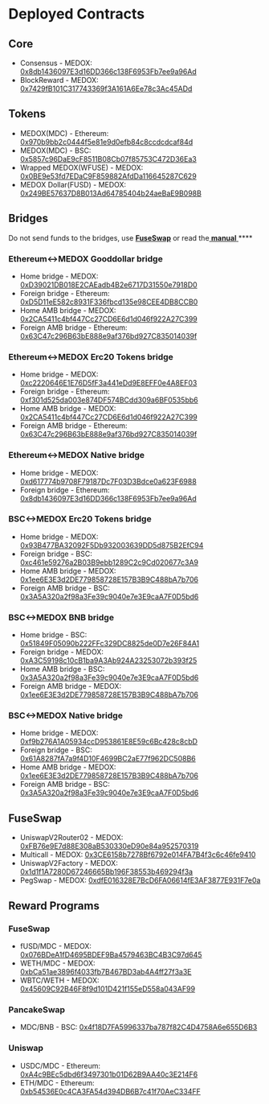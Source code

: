 # Deployed Contracts

## Core

* Consensus - MEDOX: [0x8db1436097E3d16DD366c138F6953Fb7ee9a96Ad](https://mdcscan.com/address/0x8db1436097E3d16DD366c138F6953Fb7ee9a96Ad) 
* BlockReward - MEDOX: [0x7429fB101C317743369f3A161A6Ee78c3Ac45ADd](https://mdcscan.com/address/0x7429fB101C317743369f3A161A6Ee78c3Ac45ADd)

## Tokens

* MEDOX\(MDC\) - Ethereum: [0x970b9bb2c0444f5e81e9d0efb84c8ccdcdcaf84d](https://etherscan.io/token/0x970b9bb2c0444f5e81e9d0efb84c8ccdcdcaf84d)
* MEDOX\(MDC\) - BSC: [0x5857c96DaE9cF8511B08Cb07f85753C472D36Ea3](https://bscscan.com/token/0x5857c96dae9cf8511b08cb07f85753c472d36ea3)
* Wrapped MEDOX\(WFUSE\) - MEDOX: [0x0BE9e53fd7EDaC9F859882AfdDa116645287C629](https://mdcscan.com/address/0x0BE9e53fd7EDaC9F859882AfdDa116645287C629)
* MEDOX Dollar\(FUSD\) - MEDOX: [0x249BE57637D8B013Ad64785404b24aeBaE9B098B](https://mdcscan.com/address/0x249BE57637D8B013Ad64785404b24aeBaE9B098B)

## Bridges

Do not send funds to the bridges, use [**FuseSwap**](https://fuseswap.com) or read the[ **manual** ](https://app.gitbook.com/@fuse-1/s/fuse-dev-docs/bridges/bridges)\*\*\*\*

### Ethereum&lt;-&gt;MEDOX Gooddollar bridge

* Home bridge - MEDOX: [0xD39021DB018E2CAEadb4B2e6717D31550e7918D0](https://mdcscan.com/address/0xD39021DB018E2CAEadb4B2e6717D31550e7918D0/transactions)
* Foreign bridge - Ethereum: [0xD5D11eE582c8931F336fbcd135e98CEE4DB8CCB0](https://etherscan.io/address/0xD5D11eE582c8931F336fbcd135e98CEE4DB8CCB0)
* Home AMB bridge - MEDOX: [0x2CA5411c4bf447Cc27CD6E6d1d046f922A27C399](https://mdcscan.com/address/0x2CA5411c4bf447Cc27CD6E6d1d046f922A27C399/transactions)
* Foreign AMB bridge - Ethereum: [0x63C47c296B63bE888e9af376bd927C835014039f](https://etherscan.io/address/0x63C47c296B63bE888e9af376bd927C835014039f)

### Ethereum&lt;-&gt;MEDOX Erc20 Tokens bridge

* Home bridge - MEDOX: [0xc2220646E1E76D5fF3a441eDd9E8EFF0e4A8EF03](https://mdcscan.com/address/0xc2220646E1E76D5fF3a441eDd9E8EFF0e4A8EF03)
* Foreign bridge - Ethereum: [0xf301d525da003e874DF574BCdd309a6BF0535bb6](https://etherscan.io/address/0xf301d525da003e874DF574BCdd309a6BF0535bb6)
* Home AMB bridge - MEDOX: [0x2CA5411c4bf447Cc27CD6E6d1d046f922A27C399](https://mdcscan.com/address/0x2CA5411c4bf447Cc27CD6E6d1d046f922A27C399/transactions)
* Foreign AMB bridge - Ethereum: [0x63C47c296B63bE888e9af376bd927C835014039f](https://etherscan.io/address/0x63C47c296B63bE888e9af376bd927C835014039f)

### Ethereum&lt;-&gt;MEDOX Native bridge

* Home bridge - MEDOX: [0xd617774b9708F79187Dc7F03D3Bdce0a623F6988](https://mdcscan.com/address/0xd617774b9708F79187Dc7F03D3Bdce0a623F6988/transactions)
* Foreign bridge - Ethereum: [0x8db1436097E3d16DD366c138F6953Fb7ee9a96Ad](https://etherscan.io/address/0x8db1436097E3d16DD366c138F6953Fb7ee9a96Ad)

### BSC&lt;-&gt;MEDOX Erc20 Tokens bridge

* Home bridge - MEDOX: [0x93B477BA32092F5Db932003639DD5d875B2EfC94](https://mdcscan.com/address/0x93B477BA32092F5Db932003639DD5d875B2EfC94/transactions)
* Foreign bridge - BSC: [0xc461e59276a2B03B9ebb1289C2c9Cd020677c3A9](https://bscscan.com/address/0xc461e59276a2B03B9ebb1289C2c9Cd020677c3A9)
* Home AMB bridge - MEDOX: [0x1ee6E3E3d2DE779858728E157B3B9C488bA7b706](https://mdcscan.com/address/0x1ee6E3E3d2DE779858728E157B3B9C488bA7b706/transactions)
* Foreign AMB bridge - BSC: [0x3A5A320a2f98a3Fe39c9040e7e3E9caA7F0D5bd6](https://bscscan.com/address/0x3A5A320a2f98a3Fe39c9040e7e3E9caA7F0D5bd6)

### BSC&lt;-&gt;MEDOX BNB bridge

* Home bridge - BSC: [0x51849F05090b222FFc329DC8825de0D7e26F84A1](https://bscscan.com/address/0x51849F05090b222FFc329DC8825de0D7e26F84A1)
* Foreign bridge - MEDOX: [0xA3C59198c10cB1ba9A3Ab924A23253072b393f25](https://mdcscan.com/address/0xA3C59198c10cB1ba9A3Ab924A23253072b393f25)
* Home AMB bridge - BSC: [0x3A5A320a2f98a3Fe39c9040e7e3E9caA7F0D5bd6](https://bscscan.com/address/0x3A5A320a2f98a3Fe39c9040e7e3E9caA7F0D5bd6)
* Foreign AMB bridge - MEDOX: [0x1ee6E3E3d2DE779858728E157B3B9C488bA7b706](https://mdcscan.com/address/0x1ee6E3E3d2DE779858728E157B3B9C488bA7b706)

### BSC&lt;-&gt;MEDOX Native bridge

* Home bridge - MEDOX: [0xf9b276A1A05934ccD953861E8E59c6Bc428c8cbD](https://mdcscan.com/address/0xf9b276A1A05934ccD953861E8E59c6Bc428c8cbD/transactions)
* Foreign bridge - BSC: [0x61A8287fA7a9f4D10F4699BC2aE77f962DC508B6](https://bscscan.com/address/0x61A8287fA7a9f4D10F4699BC2aE77f962DC508B6)
* Home AMB bridge - MEDOX: [0x1ee6E3E3d2DE779858728E157B3B9C488bA7b706](https://mdcscan.com/address/0x1ee6E3E3d2DE779858728E157B3B9C488bA7b706)
* Foreign AMB bridge - BSC: [0x3A5A320a2f98a3Fe39c9040e7e3E9caA7F0D5bd6](https://bscscan.com/address/0x3A5A320a2f98a3Fe39c9040e7e3E9caA7F0D5bd6)

## FuseSwap

* UniswapV2Router02 - MEDOX: [0xFB76e9E7d88E308aB530330eD90e84a952570319](https://mdcscan.com/address/0xFB76e9E7d88E308aB530330eD90e84a952570319)
* Multicall - MEDOX: [0x3CE6158b7278Bf6792e014FA7B4f3c6c46fe9410](https://mdcscan.com/address/0x3CE6158b7278Bf6792e014FA7B4f3c6c46fe9410)
* UniswapV2Factory - MEDOX: [0x1d1f1A7280D67246665Bb196F38553b469294f3a](https://mdcscan.com/address/0x1d1f1A7280D67246665Bb196F38553b469294f3a)
* PegSwap - MEDOX: [0xdfE016328E7BcD6FA06614fE3AF3877E931F7e0a](https://mdcscan.com/address/0xdfE016328E7BcD6FA06614fE3AF3877E931F7e0a)

## Reward Programs

### FuseSwap

* fUSD/MDC - MEDOX: [0x076BDeA1fD4695BDEF9Ba4579463BC4B3C97d645](https://mdcscan.com/address/0x076BDeA1fD4695BDEF9Ba4579463BC4B3C97d645)
* WETH/MDC - MEDOX: [0xbCa51ae3896f4033fb7B467BD3ab4A4ff27f3a3E](https://mdcscan.com/address/0xbCa51ae3896f4033fb7B467BD3ab4A4ff27f3a3E)
* WBTC/WETH - MEDOX: [0x45609C92B46F8f9d101D421f155eD558a043AF99](https://mdcscan.com/address/0x45609C92B46F8f9d101D421f155eD558a043AF99)

### PancakeSwap

* MDC/BNB - BSC: [0x4f18D7FA5996337ba787f82C4D4758A6e655D6B3](https://bscscan.com/address/0x4f18D7FA5996337ba787f82C4D4758A6e655D6B3)

### Uniswap

* USDC/MDC - Ethereum: [0xA4c9BEc5dbd6f3497301b01D62B9AA40c3E214F6](https://etherscan.io/address/0xA4c9BEc5dbd6f3497301b01D62B9AA40c3E214F6)
* ETH/MDC - Ethereum: [0xb54536E0c4CA3FA54d394DB6B7c41f70AeC334FF](https://etherscan.io/address/0xb54536E0c4CA3FA54d394DB6B7c41f70AeC334FF)





